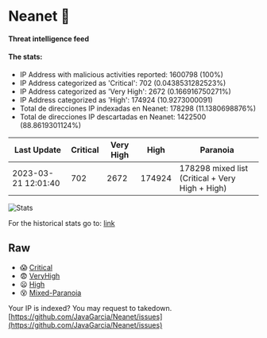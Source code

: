 # Neanet :hocho:
#### Threat intelligence feed
#### The stats:

- IP Address with malicious activities reported: 1600798 (100%)
- IP Address categorized as 'Critical':  702 (0.0438531282523%)
- IP Address categorized as 'Very High':  2672 (0.166916750271%)
- IP Address categorized as 'High':  174924 (10.9273000091)
- Total de direcciones IP indexadas en Neanet:  178298 (11.1380698876%)
- Total de direcciones IP descartadas en Neanet:  1422500 (88.8619301124%)

| Last Update | Critical | Very High | High | Paranoia |
| --- | --- | --- | --- | --- |
| 2023-03-21 12:01:40 | 702 | 2672 | 174924 | 178298 mixed list (Critical + Very High + High)|

![Stats](https://docs.google.com/spreadsheets/d/e/2PACX-1vSnaNMIXVabIpDJjufMlzH7poXnshF3mgd8Is1g9ytUEzVsP5my4Trn8f-xkoLLQ38xpL3HtmUexLo6/pubchart?oid=501124687&format=image)

For the historical stats go to: [link](/stats.csv)
## Raw
- :scream: [Critical](https://raw.githubusercontent.com/JavaGarcia/Neanet/master/blacklists/neanet_critical.txt)
- :fearful: [VeryHigh](https://raw.githubusercontent.com/JavaGarcia/Neanet/master/blacklists/neanet_veryHigh.txtt)
- :frowning: [High](https://raw.githubusercontent.com/JavaGarcia/Neanet/master/blacklists/neanet_high.txt)
- :dizzy_face: [Mixed-Paranoia](https://raw.githubusercontent.com/JavaGarcia/Neanet/master/blacklists/neanet_all.txt)


Your IP is indexed? You may request to takedown. [https://github.com/JavaGarcia/Neanet/issues](https://github.com/JavaGarcia/Neanet/issues)


































































































































































































































































































































































































































































































































































































































































































































































































































































































































































































































































































































































































































































































































































































































































































































































































































































































































































































































































































































































































































































































































































































































































































































































































































































































































































































































































































































































































































































































































































































































































































































































































































































































































































































































































































































































































































































































































































































































































































































































































































































































































































































































































































































































































































































































































































































































































































































































































































































































































































































































































































































































































































































































































































































































































































































































































































































































































































































































































































































































































































































































































































































































































































































































































































































































































































































































































































































































































































































































































































































































































































































































































































































































































































































































































































































































































































































































































































































































































































































































































































































































































































































































































































































































































































































































































































































































































































































































































































































































































































































































































































































































































































































































































































































































































































































































































































































































































































































































































































































































































































































































































































































































